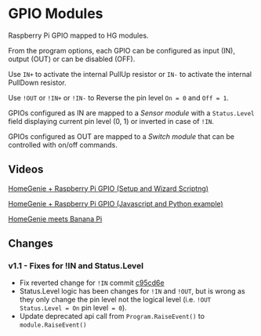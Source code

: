 # GPIO Modules

Raspberry Pi GPIO mapped to HG modules.

From the program options, each GPIO can be configured as input (IN), output (OUT) or can be disabled (OFF).

Use `IN+` to activate the internal PullUp resistor or `IN-` to activate the internal PullDown resistor.

Use `!OUT` or `!IN+` or `!IN-` to Reverse the pin level `On = 0` and `Off = 1`.

GPIOs configured as IN are mapped to a *Sensor module* with a `Status.Level` field displaying current pin level (0, 1) or inverted in case of `!IN`.

GPIOs configured as OUT are mapped to a *Switch module* that can be controlled with on/off commands.


## Videos

<a href="https://www.youtube.com/watch?v=bpZ5Y2UqBUc" target="_blank">HomeGenie + Raspberry Pi GPIO (Setup and Wizard Scriptng)</a>

<a href="https://www.youtube.com/watch?v=kGF3C3g4a7M" target="_blank">HomeGenie + Raspberry Pi GPIO (Javascript and Python example)</a>

<a href="https://www.youtube.com/watch?v=VEwVNfFiodQ" target="_blank">HomeGenie meets Banana Pi</a>


## Changes

### v1.1 - Fixes for !IN and Status.Level

- Fix reverted change for `!IN` commit [c95cd6e](https://github.com/genielabs/homegenie-packages/commit/c95cd6e359b7bde04cf1a49a8b878aa6d21f211d)
- Status.Level logic has been changes for `!IN` and `!OUT`, but is wrong as they only change the pin level not the logical level (i.e. `!OUT Status.Level = On` pin level` = 0`).
- Update deprecated api call from `Program.RaiseEvent()` to `module.RaiseEvent()`
